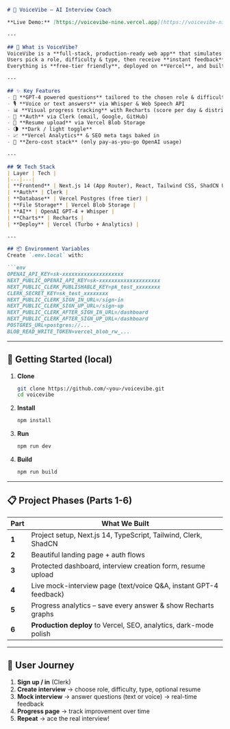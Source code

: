 ```markdown
# 🎤 VoiceVibe – AI Interview Coach

**Live Demo:** [https://voicevibe-nine.vercel.app](https://voicevibe-nine.vercel.app)

---

## 📌 What is VoiceVibe?
VoiceVibe is a **full-stack, production-ready web app** that simulates professional job interviews using **OpenAI GPT-4** and **Whisper**.  
Users pick a role, difficulty & type, then receive **instant feedback** on their answers—typed or spoken.  
Everything is **free-tier friendly**, deployed on **Vercel**, and built with **Next.js 14**.

---

## ✨ Key Features
- 🧠 **GPT-4 powered questions** tailored to the chosen role & difficulty  
- 🎙️ **Voice or text answers** via Whisper & Web Speech API  
- 📊 **Visual progress tracking** with Recharts (score per day & distribution)  
- 🔐 **Auth** via Clerk (email, Google, GitHub)  
- 📄 **Resume upload** via Vercel Blob Storage  
- 🌗 **Dark / light toggle**  
- 📈 **Vercel Analytics** & SEO meta tags baked in  
- 🚀 **Zero-cost stack** (only pay-as-you-go OpenAI usage)

---

## 🛠️ Tech Stack
| Layer | Tech |
|---|---|
| **Frontend** | Next.js 14 (App Router), React, Tailwind CSS, ShadCN UI |
| **Auth** | Clerk |
| **Database** | Vercel Postgres (free tier) |
| **File Storage** | Vercel Blob Storage |
| **AI** | OpenAI GPT-4 + Whisper |
| **Charts** | Recharts |
| **Deploy** | Vercel (Turbo + Analytics) |

---

## 📦 Environment Variables
Create `.env.local` with:

```env
OPENAI_API_KEY=sk-xxxxxxxxxxxxxxxxxxxx
NEXT_PUBLIC_OPENAI_API_KEY=sk-xxxxxxxxxxxxxxxxxxxx
NEXT_PUBLIC_CLERK_PUBLISHABLE_KEY=pk_test_xxxxxxxx
CLERK_SECRET_KEY=sk_test_xxxxxxxx
NEXT_PUBLIC_CLERK_SIGN_IN_URL=/sign-in
NEXT_PUBLIC_CLERK_SIGN_UP_URL=/sign-up
NEXT_PUBLIC_CLERK_AFTER_SIGN_IN_URL=/dashboard
NEXT_PUBLIC_CLERK_AFTER_SIGN_UP_URL=/dashboard
POSTGRES_URL=postgres://...
BLOB_READ_WRITE_TOKEN=vercel_blob_rw_...
```

---

## 🚀 Getting Started (local)

1. **Clone**  
   ```bash
   git clone https://github.com/<you>/voicevibe.git
   cd voicevibe
   ```

2. **Install**  
   ```bash
   npm install
   ```

3. **Run**  
   ```bash
   npm run dev
   ```

4. **Build**  
   ```bash
   npm run build
   ```

---

## 📋 Project Phases (Parts 1-6)

| Part | What We Built |
|---|---|
| **1** | Project setup, Next.js 14, TypeScript, Tailwind, Clerk, ShadCN |
| **2** | Beautiful landing page + auth flows |
| **3** | Protected dashboard, interview creation form, resume upload |
| **4** | Live mock-interview page (text/voice Q&A, instant GPT-4 feedback) |
| **5** | Progress analytics – save every answer & show Recharts graphs |
| **6** | **Production deploy** to Vercel, SEO, analytics, dark-mode polish |

---

## 🎯 User Journey

1. **Sign up / in** (Clerk)  
2. **Create interview** → choose role, difficulty, type, optional resume  
3. **Mock interview** → answer questions (text or voice) → real-time feedback  
4. **Progress page** → track improvement over time  
5. **Repeat** → ace the real interview!

